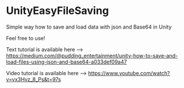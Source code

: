 # UnityEasyFileSaving
Simple way how to save and load data with json and Base64 in Unity

Feel free to use!

Text  tutorial is available here --> https://medium.com/@pudding_entertainment/unity-how-to-save-and-load-files-using-json-and-base64-a033def09a47

Video tutorial is available here --> https://www.youtube.com/watch?v=vx3Hvz_8_Ps&t=97s

